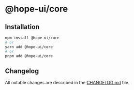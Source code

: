 # @hope-ui/core

## Installation

```bash
npm install @hope-ui/core
# or
yarn add @hope-ui/core
# or
pnpm add @hope-ui/core
```

## Changelog

All notable changes are described in the [CHANGELOG.md](./CHANGELOG.md) file.
